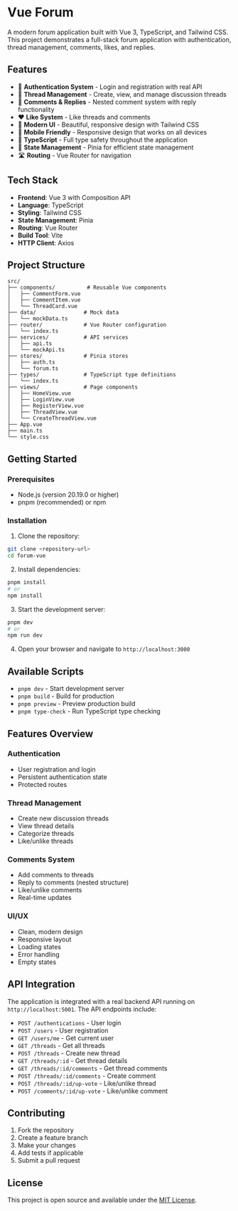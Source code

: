 # Vue Forum

A modern forum application built with Vue 3, TypeScript, and Tailwind CSS. This project demonstrates a full-stack forum application with authentication, thread management, comments, likes, and replies.

## Features

-   🔐 **Authentication System** - Login and registration with real API
-   💬 **Thread Management** - Create, view, and manage discussion threads
-   💭 **Comments & Replies** - Nested comment system with reply functionality
-   ❤️ **Like System** - Like threads and comments
-   🎨 **Modern UI** - Beautiful, responsive design with Tailwind CSS
-   📱 **Mobile Friendly** - Responsive design that works on all devices
-   🔧 **TypeScript** - Full type safety throughout the application
-   🏪 **State Management** - Pinia for efficient state management
-   🛣️ **Routing** - Vue Router for navigation

## Tech Stack

-   **Frontend**: Vue 3 with Composition API
-   **Language**: TypeScript
-   **Styling**: Tailwind CSS
-   **State Management**: Pinia
-   **Routing**: Vue Router
-   **Build Tool**: Vite
-   **HTTP Client**: Axios

## Project Structure

```
src/
├── components/          # Reusable Vue components
│   ├── CommentForm.vue
│   ├── CommentItem.vue
│   └── ThreadCard.vue
├── data/               # Mock data
│   └── mockData.ts
├── router/             # Vue Router configuration
│   └── index.ts
├── services/           # API services
│   ├── api.ts
│   └── mockApi.ts
├── stores/             # Pinia stores
│   ├── auth.ts
│   └── forum.ts
├── types/              # TypeScript type definitions
│   └── index.ts
├── views/              # Page components
│   ├── HomeView.vue
│   ├── LoginView.vue
│   ├── RegisterView.vue
│   ├── ThreadView.vue
│   └── CreateThreadView.vue
├── App.vue
├── main.ts
└── style.css
```

## Getting Started

### Prerequisites

-   Node.js (version 20.19.0 or higher)
-   pnpm (recommended) or npm

### Installation

1. Clone the repository:

```bash
git clone <repository-url>
cd forum-vue
```

2. Install dependencies:

```bash
pnpm install
# or
npm install
```

3. Start the development server:

```bash
pnpm dev
# or
npm run dev
```

4. Open your browser and navigate to `http://localhost:3000`

## Available Scripts

-   `pnpm dev` - Start development server
-   `pnpm build` - Build for production
-   `pnpm preview` - Preview production build
-   `pnpm type-check` - Run TypeScript type checking

## Features Overview

### Authentication

-   User registration and login
-   Persistent authentication state
-   Protected routes

### Thread Management

-   Create new discussion threads
-   View thread details
-   Categorize threads
-   Like/unlike threads

### Comments System

-   Add comments to threads
-   Reply to comments (nested structure)
-   Like/unlike comments
-   Real-time updates

### UI/UX

-   Clean, modern design
-   Responsive layout
-   Loading states
-   Error handling
-   Empty states

## API Integration

The application is integrated with a real backend API running on `http://localhost:5001`. The API endpoints include:

-   `POST /authentications` - User login
-   `POST /users` - User registration
-   `GET /users/me` - Get current user
-   `GET /threads` - Get all threads
-   `POST /threads` - Create new thread
-   `GET /threads/:id` - Get thread details
-   `GET /threads/:id/comments` - Get thread comments
-   `POST /threads/:id/comments` - Create comment
-   `POST /threads/:id/up-vote` - Like/unlike thread
-   `POST /comments/:id/up-vote` - Like/unlike comment

## Contributing

1. Fork the repository
2. Create a feature branch
3. Make your changes
4. Add tests if applicable
5. Submit a pull request

## License

This project is open source and available under the [MIT License](LICENSE).
